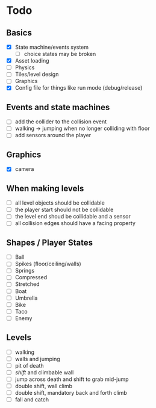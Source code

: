 # Todo
## Basics

- [x] State machine/events system
  - [ ] choice states may be broken
- [x] Asset loading
- [ ] Physics
- [ ] Tiles/level design
- [ ] Graphics
- [x] Config file for things like run mode (debug/release)

## Events and state machines

- [ ] add the collider to the collision event
- [ ] walking -> jumping when no longer colliding with floor
- [ ] add sensors around the player

## Graphics

- [x] camera

## When making levels

- [ ] all level objects should be collidable
- [ ] the player start should not be collidable
- [ ] the level end shoud be collidable and a sensor
- [ ] all collision edges should have a facing property

## Shapes / Player States

- [ ] Ball
- [ ] Spikes (floor/ceiling/walls)
- [ ] Springs
- [ ] Compressed
- [ ] Stretched
- [ ] Boat
- [ ] Umbrella
- [ ] Bike
- [ ] Taco
- [ ] Enemy

## Levels

- [ ] walking
- [ ] walls and jumping
- [ ] pit of death
- [ ] *shift* and climbable wall
- [ ] jump across death and shift to grab mid-jump
- [ ] double shift, wall climb
- [ ] double shift, mandatory back and forth climb
- [ ] fall and catch

